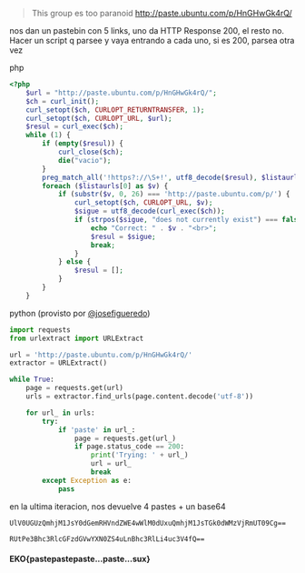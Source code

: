 > This group es too paranoid
http://paste.ubuntu.com/p/HnGHwGk4rQ/

nos dan un pastebin con 5 links, uno da HTTP Response 200, el resto no. Hacer un script q parsee y vaya entrando a cada uno, si es 200, parsea otra vez

php
```php
<?php
	$url = "http://paste.ubuntu.com/p/HnGHwGk4rQ/";
	$ch = curl_init();
	curl_setopt($ch, CURLOPT_RETURNTRANSFER, 1);
	curl_setopt($ch, CURLOPT_URL, $url);
	$resul = curl_exec($ch);
	while (1) {
		if (empty($resul)) {
			curl_close($ch);
			die("vacio");
		}
		preg_match_all('!https?://\S+!', utf8_decode($resul), $listaurls);
		foreach ($listaurls[0] as $v) {
			if (substr($v, 0, 26) === 'http://paste.ubuntu.com/p/') {
				curl_setopt($ch, CURLOPT_URL, $v);
				$sigue = utf8_decode(curl_exec($ch));
				if (strpos($sigue, "does not currently exist") === false) {
					echo "Correct: " . $v . "<br>";
					$resul = $sigue;
					break;
				}
			} else {
				$resul = [];
			}
		}
	}
```
python (provisto por [@josefigueredo](https://twitter.com/josefigueredo "@josefigueredo"))
```python
import requests
from urlextract import URLExtract

url = 'http://paste.ubuntu.com/p/HnGHwGk4rQ/'
extractor = URLExtract()

while True:
	page = requests.get(url)
	urls = extractor.find_urls(page.content.decode('utf-8'))

	for url_ in urls:
		try:
			if 'paste' in url_:
				page = requests.get(url_)
				if page.status_code == 200:
					print('Trying: ' + url_)
					url = url_
					break
		except Exception as e:
			pass
```

en la ultima iteracion, nos devuelve 4 pastes + un base64

`UlV0UGUzQmhjM1JsY0dGemRHVndZWE4wWlM0dUxuQmhjM1JsTGk0dWMzVjRmUT09Cg==`

`RUtPe3Bhc3RlcGFzdGVwYXN0ZS4uLnBhc3RlLi4uc3V4fQ==`

#### EKO{pastepastepaste...paste...sux}
